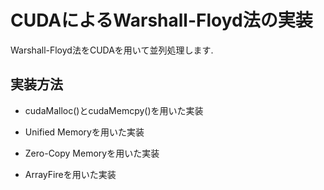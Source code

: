 # CUDAによるWarshall-Floyd法の実装

Warshall-Floyd法をCUDAを用いて並列処理します. 

## 実装方法

- cudaMalloc()とcudaMemcpy()を用いた実装

- Unified Memoryを用いた実装

- Zero-Copy Memoryを用いた実装

- ArrayFireを用いた実装